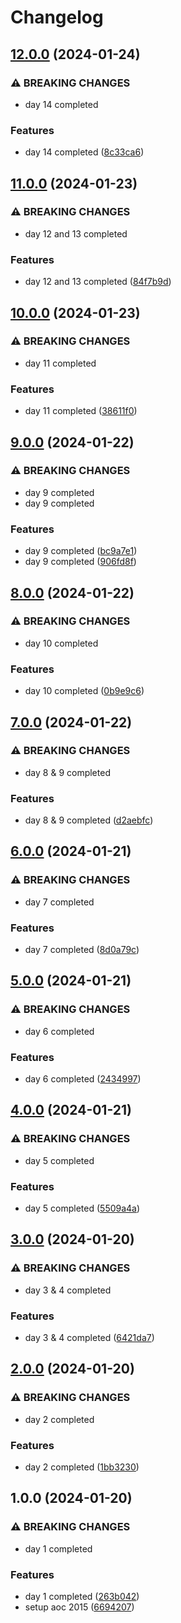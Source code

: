 # Changelog

## [12.0.0](https://github.com/sergiorgiraldo/AdventOfCode2015/compare/v11.0.0...v12.0.0) (2024-01-24)


### ⚠ BREAKING CHANGES

* day 14 completed

### Features

* day 14 completed ([8c33ca6](https://github.com/sergiorgiraldo/AdventOfCode2015/commit/8c33ca6bbca5b104dcc524b70a56ca1450279214))

## [11.0.0](https://github.com/sergiorgiraldo/AdventOfCode2015/compare/v10.0.0...v11.0.0) (2024-01-23)


### ⚠ BREAKING CHANGES

* day 12 and 13 completed

### Features

* day 12 and 13 completed ([84f7b9d](https://github.com/sergiorgiraldo/AdventOfCode2015/commit/84f7b9de1c19926a2f78f8a19a24ae799cd1c4a5))

## [10.0.0](https://github.com/sergiorgiraldo/AdventOfCode2015/compare/v9.0.0...v10.0.0) (2024-01-23)


### ⚠ BREAKING CHANGES

* day 11 completed

### Features

* day 11 completed ([38611f0](https://github.com/sergiorgiraldo/AdventOfCode2015/commit/38611f01fc7eb338d4ff3254f54a4016ff361e04))

## [9.0.0](https://github.com/sergiorgiraldo/AdventOfCode2015/compare/v8.0.0...v9.0.0) (2024-01-22)


### ⚠ BREAKING CHANGES

* day 9 completed
* day 9 completed

### Features

* day 9 completed ([bc9a7e1](https://github.com/sergiorgiraldo/AdventOfCode2015/commit/bc9a7e12a68dc8511e2732c9ed6bb297a331fa1d))
* day 9 completed ([906fd8f](https://github.com/sergiorgiraldo/AdventOfCode2015/commit/906fd8fd0dd41a74e8c0589fefc7eacc89d91f5f))

## [8.0.0](https://github.com/sergiorgiraldo/AdventOfCode2015/compare/v7.0.0...v8.0.0) (2024-01-22)


### ⚠ BREAKING CHANGES

* day 10 completed

### Features

* day 10 completed ([0b9e9c6](https://github.com/sergiorgiraldo/AdventOfCode2015/commit/0b9e9c6bc56604a3d5e9312e8de90c83e96547eb))

## [7.0.0](https://github.com/sergiorgiraldo/AdventOfCode2015/compare/v6.0.0...v7.0.0) (2024-01-22)


### ⚠ BREAKING CHANGES

* day 8 & 9 completed

### Features

* day 8 & 9 completed ([d2aebfc](https://github.com/sergiorgiraldo/AdventOfCode2015/commit/d2aebfc36160ed3d0650119306ad08569821db8e))

## [6.0.0](https://github.com/sergiorgiraldo/AdventOfCode2015/compare/v5.0.0...v6.0.0) (2024-01-21)


### ⚠ BREAKING CHANGES

* day 7 completed

### Features

* day 7 completed ([8d0a79c](https://github.com/sergiorgiraldo/AdventOfCode2015/commit/8d0a79cdfbf7ffc864df752f0faea3f6baaa3a88))

## [5.0.0](https://github.com/sergiorgiraldo/AdventOfCode2015/compare/v4.0.0...v5.0.0) (2024-01-21)


### ⚠ BREAKING CHANGES

* day 6 completed

### Features

* day 6 completed ([2434997](https://github.com/sergiorgiraldo/AdventOfCode2015/commit/2434997de7bd897de62ec9ef3dc7516b687c3179))

## [4.0.0](https://github.com/sergiorgiraldo/AdventOfCode2015/compare/v3.0.0...v4.0.0) (2024-01-21)


### ⚠ BREAKING CHANGES

* day 5 completed

### Features

* day 5 completed ([5509a4a](https://github.com/sergiorgiraldo/AdventOfCode2015/commit/5509a4a3a7d7ff865ae8511793ca7b0a1a6fdbd7))

## [3.0.0](https://github.com/sergiorgiraldo/AdventOfCode2015/compare/v2.0.0...v3.0.0) (2024-01-20)


### ⚠ BREAKING CHANGES

* day 3 & 4 completed

### Features

* day 3 & 4 completed ([6421da7](https://github.com/sergiorgiraldo/AdventOfCode2015/commit/6421da724519977a3408c7cbfecd9775128bf697))

## [2.0.0](https://github.com/sergiorgiraldo/AdventOfCode2015/compare/v1.0.0...v2.0.0) (2024-01-20)


### ⚠ BREAKING CHANGES

* day 2 completed

### Features

* day 2 completed ([1bb3230](https://github.com/sergiorgiraldo/AdventOfCode2015/commit/1bb3230f224c154079701bc0ef0548afe7bb6897))

## 1.0.0 (2024-01-20)


### ⚠ BREAKING CHANGES

* day 1 completed

### Features

* day 1 completed ([263b042](https://github.com/sergiorgiraldo/AdventOfCode2015/commit/263b042648d1535130ba46877cb449de7c25c20b))
* setup aoc 2015 ([6694207](https://github.com/sergiorgiraldo/AdventOfCode2015/commit/66942076afbd80d2e8ccbf2e5e5365791c1642e8))
